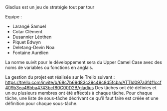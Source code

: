 Gladius est un jeu de stratégie tout par tour 

Equipe :
 - Larangé Samuel
 - Cotar Clément
 - Dusannier Léothen
 - Piquet Edwyn 
 - Deletang-Devin Noa 
 - Fontaine Aurélien

La norme suivit pour le développement sera du Upper Camel Case
avec des noms de variables ou fonctions en anglais.

La gestion du projet est réalisée sur le Trello suivant : 
https://trello.com/invite/b/68c7b69d83c39c49c8d5fcba/ATTId097a3f4f1ccf409b3ea46bba4743bcf80C00D2B/gladius
Des tâches ont été définies et un ou plusieurs membres ont été affectés à chaque tâche.
Pour chaque tâche, une liste de sous-tâche décrivant ce qu'il faut faire est créée et une définition pour chaque sous-tâche. 
